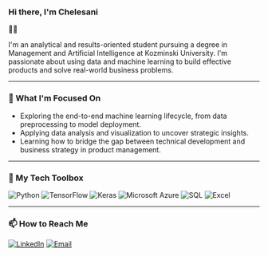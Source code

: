 ### Hi there, I'm Chelesani 
👋🏾

I'm an analytical and results-oriented student pursuing a degree in Management and Artificial Intelligence at Kozminski University. I'm passionate about using data and machine learning to build effective products and solve real-world business problems.

---

### 🔭 What I'm Focused On

- Exploring the end-to-end machine learning lifecycle, from data preprocessing to model deployment.
- Applying data analysis and visualization to uncover strategic insights.
- Learning how to bridge the gap between technical development and business strategy in product management.

---

### 🧰 My Tech Toolbox

![Python](https://img.shields.io/badge/Python-3776AB?style=for-the-badge&logo=python&logoColor=white)
![TensorFlow](https://img.shields.io/badge/TensorFlow-FF6F00?style=for-the-badge&logo=tensorflow&logoColor=white)
![Keras](https://img.shields.io/badge/Keras-D00000?style=for-the-badge&logo=keras&logoColor=white)
![Microsoft Azure](https://img.shields.io/badge/Azure-0078D4?style=for-the-badge&logo=microsoftazure&logoColor=white)
![SQL](https://img.shields.io/badge/SQL-4479A1?style=for-the-badge&logo=postgresql&logoColor=white)
![Excel](https://img.shields.io/badge/Microsoft%20Excel-217346?style=for-the-badge&logo=microsoftexcel&logoColor=white)

---

### 📫 How to Reach Me

[![LinkedIn](https://img.shields.io/badge/LinkedIn-Connect-blue?style=for-the-badge&logo=linkedin)](https://www.linkedin.com/in/your-linkedin-url/)
[![Email](https://img.shields.io/badge/Email-chelesanimsipha0@gmail.com-red?style=for-the-badge&logo=gmail&logoColor=white)](mailto:chelesanimsipha0@gmail.com)
